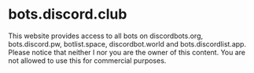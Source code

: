 # bots.discord.club

This website provides access to all bots on discordbots.org, bots.discord.pw, botlist.space, discordbot.world and bots.discordlist.app.  
Please notice that neither I nor you are the owner of this content. You are not allowed to use this for commercial purposes.
